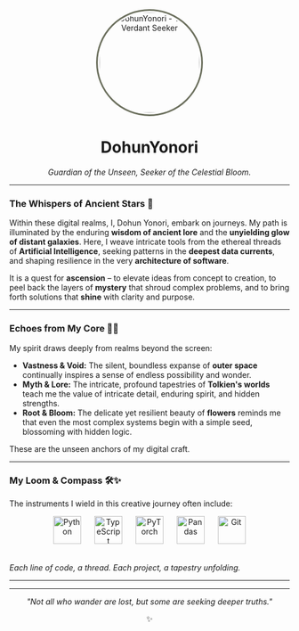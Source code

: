 <div align="center">
  <img src="https://avatars.githubusercontent.com/u/213320019?v=4" alt="DohunYonori - The Verdant Seeker" width="180" height="180" style="border-radius: 50%; border: 3px solid #6c705e; padding: 3px;">
  <h1>DohunYonori</h1>
  <p><i>Guardian of the Unseen, Seeker of the Celestial Bloom.</i></p>
</div>

---

### The Whispers of Ancient Stars 🌌

Within these digital realms, I, Dohun Yonori, embark on journeys. My path is illuminated by the enduring **wisdom of ancient lore** and the **unyielding glow of distant galaxies**. Here, I weave intricate tools from the ethereal threads of **Artificial Intelligence**, seeking patterns in the **deepest data currents**, and shaping resilience in the very **architecture of software**.

It is a quest for **ascension** – to elevate ideas from concept to creation, to peel back the layers of **mystery** that shroud complex problems, and to bring forth solutions that **shine** with clarity and purpose.

---

### Echoes from My Core 🌳🌸

My spirit draws deeply from realms beyond the screen:

* **Vastness & Void:** The silent, boundless expanse of **outer space** continually inspires a sense of endless possibility and wonder.
* **Myth & Lore:** The intricate, profound tapestries of **Tolkien's worlds** teach me the value of intricate detail, enduring spirit, and hidden strengths.
* **Root & Bloom:** The delicate yet resilient beauty of **flowers** reminds me that even the most complex systems begin with a simple seed, blossoming with hidden logic.

These are the unseen anchors of my digital craft.

---

### My Loom & Compass 🛠️✨

The instruments I wield in this creative journey often include:

<p align="center">
  <img src="https://images.icon-icons.com/2699/PNG/512/python_logo_icon_168886.png" alt="Python" width="50" height="50" style="margin: 0 10px;"/>
  <img src="https://cdn.iconscout.com/icon/free/png-256/free-typescript-logo-icon-download-in-svg-png-gif-file-formats--technology-social-media-company-brand-vol-7-pack-logos-icons-2945272.png?f=webp" alt="TypeScript" width="50" height="50" style="margin: 0 10px;"/>
  <img src="https://static-00.iconduck.com/assets.00/pytorch-icon-1694x2048-jgwjy3ne.png" alt="PyTorch" width="50" height="50" style="margin: 0 10px;"/>
  <img src="https://img.icons8.com/?size=512&id=xSkewUSqtErH&format=png" alt="Pandas" width="50" height="50" style="margin: 0 10px;"/>
  <img src="https://upload.wikimedia.org/wikipedia/commons/thumb/3/3f/Git_icon.svg/2048px-Git_icon.svg.png" alt="Git" width="50" height="50" style="margin: 0 10px;"/>
  </p>
<br>
<i>Each line of code, a thread. Each project, a tapestry unfolding.</i>

---

---

<div align="center">
  <p><i>"Not all who wander are lost, but some are seeking deeper truths."</i></p>
  <p>✨</p>
</div>
